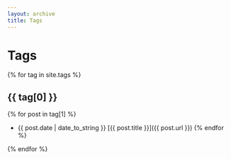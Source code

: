 ```yaml
---
layout: archive
title: Tags
---
```


# Tags

{% for tag in site.tags %}
## {{ tag[0] }}

{% for post in tag[1] %}
- <span class="time">{{ post.date | date_to_string }}</span> [{{ post.title }}]({{ post.url }})
{% endfor %}

{% endfor %}
